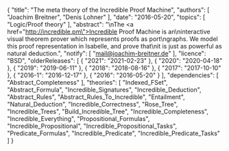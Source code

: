 {
    "title": "The meta theory of the Incredible Proof Machine",
    "authors": [
        "Joachim Breitner",
        "Denis Lohner"
    ],
    "date": "2016-05-20",
    "topics": [
        "Logic/Proof theory"
    ],
    "abstract": "\nThe <a href=\"http://incredible.pm\">Incredible Proof Machine</a> is an\ninteractive visual theorem prover which represents proofs as port\ngraphs. We model this proof representation in Isabelle, and prove that\nit is just as powerful as natural deduction.",
    "notify": [
        "mail@joachim-breitner.de"
    ],
    "licence": "BSD",
    "olderReleases": [
        {
            "2021": "2021-02-23"
        },
        {
            "2020": "2020-04-18"
        },
        {
            "2019": "2019-06-11"
        },
        {
            "2018": "2018-08-16"
        },
        {
            "2017": "2017-10-10"
        },
        {
            "2016-1": "2016-12-17"
        },
        {
            "2016": "2016-05-20"
        }
    ],
    "dependencies": [
        "Abstract_Completeness"
    ],
    "theories": [
        "Indexed_FSet",
        "Abstract_Formula",
        "Incredible_Signatures",
        "Incredible_Deduction",
        "Abstract_Rules",
        "Abstract_Rules_To_Incredible",
        "Entailment",
        "Natural_Deduction",
        "Incredible_Correctness",
        "Rose_Tree",
        "Incredible_Trees",
        "Build_Incredible_Tree",
        "Incredible_Completeness",
        "Incredible_Everything",
        "Propositional_Formulas",
        "Incredible_Propositional",
        "Incredible_Propositional_Tasks",
        "Predicate_Formulas",
        "Incredible_Predicate",
        "Incredible_Predicate_Tasks"
    ]
}